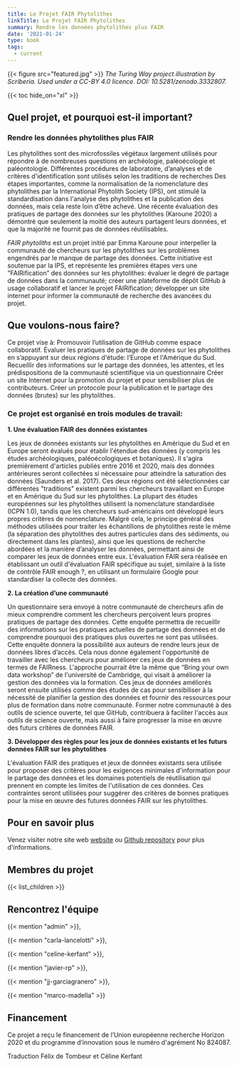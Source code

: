 ```yaml
---
title: Le Projet FAIR Phytolithes 
linkTitle: Le Projet FAIR Phytolithes
summary: Rendre les données phytolithes plus FAIR
date: '2021-01-24'
type: book
tags:
  - current
---
```


{{< figure src="featured.jpg" >}}
*The Turing Way project illustration by Scriberia. Used under a CC-BY 4.0 licence. DOI: 10.5281/zenodo.3332807.*

{{< toc hide_on="xl" >}}

## Quel projet, et pourquoi est-il important?

### Rendre les données phytolithes plus FAIR

Les phytolithes sont des microfossiles végétaux largement utilisés pour répondre à de nombreuses questions en archéologie, paléoécologie et paléontologie. Différentes procédures de laboratoire, d’analyses et de critères d'identification sont utilisés selon les traditions de recherches Des étapes importantes, comme la normalisation de la nomenclature des phytolithes par la International Phytolith Society (IPS), ont stimulé la standardisation dans l'analyse des phytolithes et la publication des données, mais cela reste loin d’être achevé.  Une récente évaluation des pratiques de partage des données sur les phytolithes (Karoune 2020) a démontré que seulement la moitié des auteurs partagent leurs données, et que la majorité ne fournit pas de données réutilisables.

*FAIR phytoliths* est un projet initié par Emma Karoune pour interpeller la communauté de chercheurs sur les phytolithes sur les problèmes engendrés par le manque de partage des données. Cette initiative est soutenue par la IPS, et représente les premières étapes vers une “FAIRification” des données sur les phytolithes: évaluer le degré de partage de données dans la communauté; créer une plateforme de dépôt GitHub à usage collaboratif et lancer le projet FAIRification; développer un site internet pour informer la communauté de recherche des avancées du projet. 

## Que voulons-nous faire?
Ce projet vise à:
Promouvoir l’utilisation de GitHub comme espace collaboratif.
Évaluer les pratiques de partage de données sur les phytolithes en s’appuyant sur deux régions d'étude: l’Europe et l'Amérique du Sud.
Recueillir des informations sur le partage des données, les attentes, et les prédispositions de la communauté scientifique via un questionnaire
Créer un site Internet pour la promotion du projet et pour sensibiliser plus de contributeurs.
Créer un protocole pour la publication et le partage des données (brutes) sur les phytolithes.

### Ce projet est organisé en trois modules de travail:

**1. Une évaluation FAIR des données existantes**

Les jeux de données existants sur les phytolithes en Amérique du Sud et en Europe seront évalués pour établir l'étendue des données (y compris les études archéologiques, paléoécologiques et botaniques). Il s'agira premièrement d'articles publiés entre 2016 et 2020, mais des données antérieures seront collectées si nécessaire pour atteindre la saturation des données (Saunders et al. 2017). Ces deux régions ont été sélectionnées car différentes "traditions" existent parmi les chercheurs travaillant en Europe et en Amérique du Sud sur les phytolithes. La plupart des études européennes sur les phytolithes utilisent la nomenclature standardisée (ICPN 1.0), tandis que les chercheurs sud-américains ont développé leurs propres critères de nomenclature. Malgré cela, le principe général des méthodes utilisées pour traiter les échantillons de phytolithes reste le même (la séparation des phytolithes des autres particules dans des sédiments, ou directement dans les plantes), ainsi que les questions de recherche abordées et la manière d’analyser les données, permettant ainsi de comparer les jeux de données entre eux. L'évaluation FAIR sera réalisée en établissant un outil d'évaluation FAIR spécifique au sujet, similaire à la liste de contrôle FAIR enough ?, en utilisant un formulaire Google pour standardiser la collecte des données.

**2. La création d’une communauté**

Un questionnaire sera envoyé à notre communauté de chercheurs afin de mieux comprendre comment les chercheurs perçoivent leurs propres pratiques de partage des données. Cette enquête permettra de recueillir des informations sur les pratiques actuelles de partage des données et de comprendre pourquoi des pratiques plus ouvertes ne sont pas utilisées. Cette enquête donnera la possibilité aux auteurs de rendre leurs jeux de données libres d’accès. Cela nous donne également l'opportunité de travailler avec les chercheurs pour améliorer ces jeux de données en termes de FAIRness. L'approche pourrait être la même que “Bring your own data workshop” de l'université de Cambridge, qui visait à améliorer la gestion des données via la formation. Ces jeux de données améliorés seront ensuite utilisés comme des études de cas pour sensibiliser à la nécessité de planifier la gestion des données et fournir des ressources pour plus de formation dans notre communauté. Former notre communauté à des outils de science ouverte, tel que GitHub, contribuera à faciliter l'accès aux outils de science ouverte, mais aussi à faire progresser la mise en œuvre des futurs critères de données FAIR.

**3. Développer des règles pour les jeux de données existants et les futurs données FAIR sur les phytolithes**

L'évaluation FAIR des pratiques et jeux de données existants sera utilisée pour proposer des critères pour les exigences minimales d'information pour le partage des données et les domaines potentiels de réutilisation qui prennent en compte les limites de l'utilisation de ces données. Ces contraintes seront utilisées pour suggérer des critères de bonnes pratiques pour la mise en œuvre des futures données FAIR sur les phytolithes.


## Pour en savoir plus

Venez visiter notre site web [website](https://open-phytoliths.github.io/FAIR-phytoliths/) ou [Github repository](https://github.com/open-phytoliths/FAIR-phytoliths) pour plus d'informations. 

## Membres du projet

{{< list_children >}}

## Rencontrez l'équipe
{{< mention "admin" >}},

{{< mention "carla-lancelotti" >}},

{{< mention "celine-kerfant" >}},

{{< mention "javier-rp" >}},

{{< mention "jj-garciagranero" >}},

{{< mention "marco-madella" >}}

## Financement

Ce projet a reçu le financement de l’Union européenne recherche Horizon 2020 et du programme d’innovation sous le numéro d'agrément No 824087.

Traduction Félix de Tombeur et Céline Kerfant


